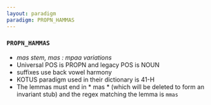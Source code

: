 ```yaml
---
layout: paradigm
paradigm: PROPN_HAMMAS
---
```

### ` PROPN_HAMMAS `

* _mas stem, mas : mpaa variations_
* Universal POS is PROPN and legacy POS is NOUN
* suffixes use back vowel harmony
* KOTUS paradigm used in their dictionary is 41-H
* The lemmas must end in * mas * (which will be deleted to form an invariant stub) and the regex matching the lemma is ` mmas `
